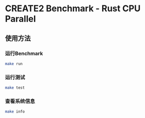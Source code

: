 # CREATE2 Benchmark - Rust CPU Parallel

## 使用方法

### 运行Benchmark

```bash
make run
```

### 运行测试

```bash
make test
```

### 查看系统信息

```bash
make info
```